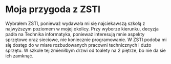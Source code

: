 <html>
<head>
<title>ZSTI</title>
</head>
<body>
<h1>Moja przygoda z ZSTI</h1>
<p>Wybrałem ZSTI, ponieważ wydawała mi się najciekawszą szkołą z najwyższym poziomem w mojej okolicy. Przy wyborze kierunku, decyzja padła na Technika informatyka, ponieważ interesują mnie aspekty sprzętowe oraz sieciowe, nie koniecznie programowanie.
W ZSTI podoba mi się dostęp do w miare rozbudowanych pracowni technicznych i dużo sprzętu. W szkole tej zmieniłbym drzwi od toalety na 2 piętrze, bo nie da sie ich zamknąć.
